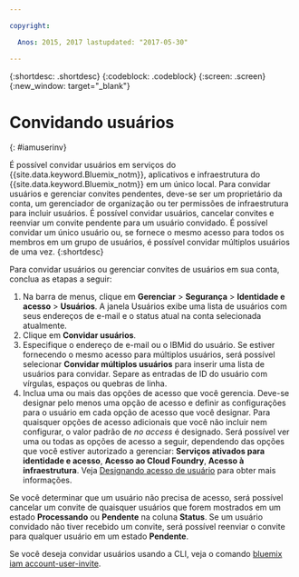 ```yaml
---

copyright:

  Anos: 2015, 2017 lastupdated: "2017-05-30"

---
```


{:shortdesc: .shortdesc}
{:codeblock: .codeblock}
{:screen: .screen}
{:new_window: target="_blank"}

# Convidando usuários
{: #iamuserinv}

É possível convidar usuários em serviços do {{site.data.keyword.Bluemix_notm}},
aplicativos e infraestrutura do {{site.data.keyword.Bluemix_notm}} em um único local. Para convidar usuários e gerenciar convites pendentes, deve-se ser um proprietário da conta, um
gerenciador de organização ou ter permissões de infraestrutura para incluir usuários. É possível convidar
usuários, cancelar convites e reenviar um convite pendente para um usuário convidado. É possível convidar um
único usuário ou, se fornece o mesmo acesso para todos os membros em um grupo de usuários,
é possível convidar múltiplos usuários de uma vez.
{:shortdesc}

Para convidar usuários ou gerenciar convites de usuários em sua conta, conclua as etapas a seguir:

1. Na barra de menus, clique em **Gerenciar** &gt; **Segurança** &gt; **Identidade e acesso** &gt; **Usuários**. A janela Usuários exibe uma lista de usuários com seus endereços de e-mail e o status atual na conta selecionada atualmente. 
2. Clique em **Convidar usuários**. 
3. Especifique o endereço de e-mail ou o IBMid do usuário. Se estiver fornecendo o mesmo acesso para múltiplos
usuários, será possível selecionar **Convidar múltiplos usuários** para inserir uma lista de
usuários para convidar. Separe as entradas de ID do usuário com vírgulas, espaços ou quebras de linha.
4. Inclua uma ou mais das opções de acesso que você gerencia. Deve-se
designar pelo menos uma opção de acesso e definir as configurações para o usuário em cada opção de acesso que
você designar. Para quaisquer opções de acesso adicionais que você não incluir nem configurar, o valor padrão de
*no access* é designado. Será possível ver uma ou todas as opções de acesso a seguir, dependendo das opções que você estiver autorizado a gerenciar: **Serviços ativados para identidade e acesso**, **Acesso ao Cloud Foundry**, **Acesso à infraestrutura**. Veja [Designando acesso de usuário](/docs/iam/assignaccess.html) para obter mais informações.

Se você determinar que um usuário não precisa de acesso, será possível cancelar um convite de quaisquer usuários que forem mostrados em um estado **Processando** ou **Pendente** na coluna **Status**. Se um usuário convidado não tiver recebido um convite, será possível reenviar o convite para qualquer usuário em um estado **Pendente**.

Se você deseja convidar usuários usando a CLI, veja o comando [bluemix iam account-user-invite](https://console.stage1.bluemix.net/docs/cli/reference/bluemix_cli/bx_cli.html#bluemix_iam_account_user_invite).
